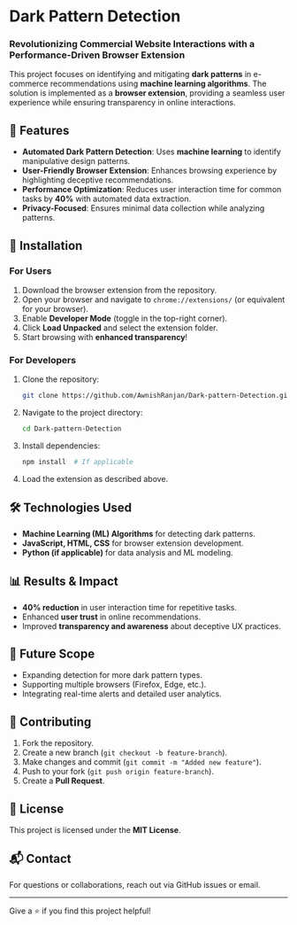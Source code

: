 # Dark Pattern Detection

### Revolutionizing Commercial Website Interactions with a Performance-Driven Browser Extension

This project focuses on identifying and mitigating **dark patterns** in e-commerce recommendations using **machine learning algorithms**. The solution is implemented as a **browser extension**, providing a seamless user experience while ensuring transparency in online interactions.

## 🚀 Features

- **Automated Dark Pattern Detection**: Uses **machine learning** to identify manipulative design patterns.
- **User-Friendly Browser Extension**: Enhances browsing experience by highlighting deceptive recommendations.
- **Performance Optimization**: Reduces user interaction time for common tasks by **40%** with automated data extraction.
- **Privacy-Focused**: Ensures minimal data collection while analyzing patterns.

## 📌 Installation

### For Users
1. Download the browser extension from the repository.
2. Open your browser and navigate to `chrome://extensions/` (or equivalent for your browser).
3. Enable **Developer Mode** (toggle in the top-right corner).
4. Click **Load Unpacked** and select the extension folder.
5. Start browsing with **enhanced transparency**!

### For Developers
1. Clone the repository:
   ```bash
   git clone https://github.com/AwnishRanjan/Dark-pattern-Detection.git
   ```
2. Navigate to the project directory:
   ```bash
   cd Dark-pattern-Detection
   ```
3. Install dependencies:
   ```bash
   npm install  # If applicable
   ```
4. Load the extension as described above.

## 🛠️ Technologies Used

- **Machine Learning (ML) Algorithms** for detecting dark patterns.
- **JavaScript, HTML, CSS** for browser extension development.
- **Python (if applicable)** for data analysis and ML modeling.

## 📊 Results & Impact

- **40% reduction** in user interaction time for repetitive tasks.
- Enhanced **user trust** in online recommendations.
- Improved **transparency and awareness** about deceptive UX practices.

## 📌 Future Scope

- Expanding detection for more dark pattern types.
- Supporting multiple browsers (Firefox, Edge, etc.).
- Integrating real-time alerts and detailed user analytics.

## 🤝 Contributing

1. Fork the repository.
2. Create a new branch (`git checkout -b feature-branch`).
3. Make changes and commit (`git commit -m "Added new feature"`).
4. Push to your fork (`git push origin feature-branch`).
5. Create a **Pull Request**.

## 📄 License
This project is licensed under the **MIT License**.

## 📬 Contact
For questions or collaborations, reach out via GitHub issues or email.

---
Give a ⭐ if you find this project helpful!
